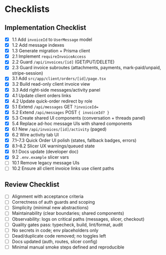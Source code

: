 # Checklists

## Implementation Checklist
- [x] 1.1 Add `invoiceId` to `UserMessage` model
- [x] 1.2 Add message indexes
- [x] 1.3 Generate migration + Prisma client
- [x] 2.1 Implement `requireInvoiceAccess`
- [x] 2.2 Guard `/api/invoices/[id]` (GET/PUT/DELETE)
- [x] 2.3 Guard invoice subroutes (attachments, payments, mark-paid/unpaid, stripe-session)
- [x] 3.1 Add `src/app/client/orders/[id]/page.tsx`
- [x] 3.2 Build read-only client invoice view
- [x] 3.3 Add right-side messages/activity panel
- [x] 4.1 Update client orders links
- [x] 4.2 Update quick-order redirect by role
- [x] 5.1 Extend `/api/messages` GET `?invoiceId=`
- [x] 5.2 Extend `/api/messages` POST `{ invoiceId? }`
- [x] 5.3 Create shared UI components (conversation + threads panel)
- [x] 5.4 Replace ad-hoc message UIs with shared components
- [x] 6.1 New `/api/invoices/[id]/activity` (paged)
- [x] 6.2 Wire activity tab UI
- [x] 7.1–7.3 Quick Order UI polish (states, fallback badges, errors)
- [x] 8.1–8.2 Slicer UX warnings/queued state
- [x] 9.1 Docs update (developer doc)
- [x] 9.2 `.env.example` slicer vars
- [ ] 10.1 Remove legacy message UIs
- [ ] 10.2 Ensure all client invoice links use client paths

## Review Checklist
- [ ] Alignment with acceptance criteria
- [ ] Correctness of auth guards and scoping
- [ ] Simplicity (minimal new abstractions)
- [ ] Maintainability (clear boundaries; shared components)
- [ ] Observability: logs on critical paths (messages, slicer, checkout)
- [ ] Quality gates pass: typecheck, build, lint/format, audit
- [ ] No secrets in code; env placeholders only
- [ ] Dead/duplicate code removed; no toggles left
- [ ] Docs updated (auth, routes, slicer config)
- [ ] Minimal manual smoke steps defined and reproducible
